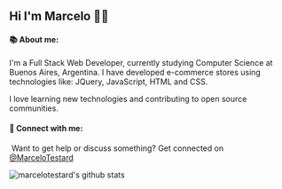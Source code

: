 ## Hi I'm Marcelo :man_technologist: 


#### :books: About me: 

I'm a Full Stack Web Developer, currently studying Computer Science at Buenos Aires, Argentina. I have developed e-commerce stores using technologies like: JQuery, JavaScript, HTML and CSS.

I love learning new technologies and contributing to open source communities.


#### :rocket: Connect with me:

 Want to get help or discuss something? Get connected on [@MarceloTestard](http://www.twitter.com/MarceloTestard)

![marcelotestard's github stats](https://github-readme-stats.vercel.app/api?username=marcelotestard&theme=synthwave)

